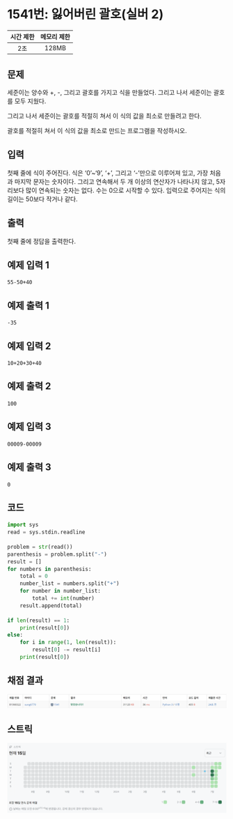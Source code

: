 # 1541번: 잃어버린 괄호(실버 2)
| 시간 제한 | 메모리 제한 |
|:-----:|:------:|
|  2초   | 128MB  |

## 문제
세준이는 양수와 +, -, 그리고 괄호를 가지고 식을 만들었다. 그리고 나서 세준이는 괄호를 모두 지웠다.

그리고 나서 세준이는 괄호를 적절히 쳐서 이 식의 값을 최소로 만들려고 한다.

괄호를 적절히 쳐서 이 식의 값을 최소로 만드는 프로그램을 작성하시오.

## 입력
첫째 줄에 식이 주어진다. 식은 ‘0’~‘9’, ‘+’, 그리고 ‘-’만으로 이루어져 있고, 가장 처음과 마지막 문자는 숫자이다. 그리고 연속해서 두 개 이상의 연산자가 나타나지 않고, 5자리보다 많이 연속되는 숫자는 없다. 수는 0으로 시작할 수 있다. 입력으로 주어지는 식의 길이는 50보다 작거나 같다.

## 출력
첫째 줄에 정답을 출력한다.

## 예제 입력 1
```text
55-50+40
```
## 예제 출력 1
```text
-35
```
## 예제 입력 2
```text
10+20+30+40
```
## 예제 출력 2
```text
100
```
## 예제 입력 3
```text
00009-00009
```
## 예제 출력 3
```text
0
```

## 코드
```python
import sys
read = sys.stdin.readline

problem = str(read())
parenthesis = problem.split("-")
result = []
for numbers in parenthesis:
    total = 0
    number_list = numbers.split("+")
    for number in number_list:
        total += int(number)
    result.append(total)

if len(result) == 1:
    print(result[0])
else:
    for i in range(1, len(result)):
        result[0] -= result[i]
    print(result[0])
```

## 채점 결과
![image](result_img.png)

## 스트릭
![image](streak_img.png)